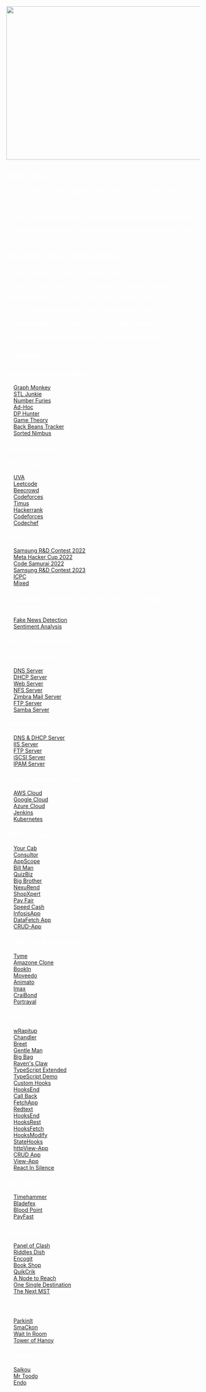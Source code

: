 <div style="color:white;">
     <img src="https://github.com/radiant-fleak/animshamura/blob/main/Banner.jpg" width="1000" height="400">
<h2> About Me :</h2>
<h4> ❐ I'm Shamura, an ML Engineer with DevOps and Cloud expertise. <br/>  <br/>
     ❐ I've been extremely into mathematics and competitive programming. <br/>  <br/>
     ❐ I'm an AI Enthusiast and trying to learn deeply about the AI executions.<br/>  <br/>
     ❐ I'm improvised to learn new technologies and adapt any environment.<br/> <br/>

</h4>
<h2>Recently Learnt Technologies :</h2>
<h4> ☐ Deep Learning - Coursera, DeepLearning.AI  <br/> <br/>
     ☐ Cloud Computing & DevOps - Bangladesh Computer Council <br/> <br/>
     ☐ Artificial Intelligence - Bangladesh Computer Council <br/> <br/>
     ☐ Server Administration with Cloud Management - BASIS <br/> <br/>
     ☐ Advanced Machine Learning - Coursera, IBM Training <br/> <br/>
     ☐ Advanced Artificial Intelligence - edX, Havard University<br/>
</h4> 
<h2>Contents :</h2>
<h3> Competitive Programming :</h3> 
★ <a href="https://github.com/radiant-fleak/Graph-Monkey">Graph Monkey</a> <br/>
★ <a href="https://github.com/radiant-fleak/STL-Junkie">STL Junkie</a><br/>
★ <a href="https://github.com/radiant-fleak/Number-Furies-">Number Furies</a><br/>
★ <a href="https://github.com/radiant-fleak/Ad-Hoc-">Ad-Hoc</a><br/>
★ <a href="https://github.com/radiant-fleak/DP-Hunter-">DP Hunter</a><br/>
★ <a href="https://github.com/radiant-fleak/Game-Theory">Game Theory</a><br/>
★ <a href="https://github.com/radiant-fleak/Back-Beans-Tracker-">Back Beans Tracker</a><br/>
★ <a href="https://github.com/radiant-fleak/Sorted-Nimbus">Sorted Nimbus</a><br/>                                                                      
<h3 align="left">Problem Solving :</h3>
<h4 align="left">Online Judges :</h4>
★ <a href="https://github.com/animshamura/UVA-Solve">UVA</a><br>
★ <a href="https://github.com/animshamura/Leetcode-Solve-">Leetcode</a><br>
★ <a href="https://github.com/animshamura/Beecrowd-Solve-">Beecrowd</a><br>
★ <a href="https://github.com/animshamura/Codeforces-Solve-">Codeforces</a><br>
★ <a href="https://github.com/animshamura/Timus-Solve-">Timus</a><br>
★ <a href="https://github.com/animshamura/HackerRank-Solve">Hackerrank</a><br>
★ <a href="https://github.com/animshamura/Codeforces-Solve-">Codeforces</a><br>
★ <a href="https://github.com/animshamura/Codechef-Solve-">Codechef</a><br>
<h4 align="left">Contests :</h4>
★ <a href="https://github.com/animshamura/Samsung-RnD-Contest-2022">Samsung R&D Contest 2022</a><br>
★ <a href="https://github.com/animshamura/Meta-Hacker-Cup-2022-Solve-">Meta Hacker Cup 2022</a><br>
★ <a href="https://github.com/animshamura/Code-Samurai-2022">Code Samurai 2022</a><br>
★ <a href="https://github.com/radiant-fleak/SRBD-Contest-2023">Samsung R&D Contest 2023</a> <br/>
★ <a href="https://github.com/animshamura/ICPC-Solve-">ICPC</a><br>
★ <a href="https://github.com/animshamura/Contest-Problems-Solve-">Mixed</a><br>
<h3> Data Science, Machine Learning & Natural Language Processing :</h3>
★ <a href="https://github.com/animshamura/Fake-News-Detection-">Fake News Detection</a><br/>
★ <a href="https://github.com/animshamura/Sentiment-Analysis">Sentiment Analysis</a><br/>
<h3> Server Administration :</h3>
<h4>RedHat Linux Server : </h4>
★ <a href="https://github.com/radiant-fleak/DNS-Server-RedHat-Linux-">DNS Server</a><br/>
★ <a href="https://github.com/radiant-fleak/DHCP-Server-RedHat-Linux">DHCP Server</a><br/>
★ <a href="https://github.com/radiant-fleak/Web-Server-RedHat-Linux">Web Server</a><br/>
★ <a href="https://github.com/radiant-fleak/NFS-Server-RedHat-Linux">NFS Server</a><br/>
★ <a href="https://github.com/radiant-fleak/Zimbra-Mail-Server-RedHat-Linux">Zimbra Mail Server</a><br/>
★ <a href="https://github.com/radiant-fleak/FTP-Server-RedHat-Linux-">FTP Server</a><br/>
★ <a href="https://github.com/radiant-fleak/Samba-Server-RedHat-Linux">Samba Server</a><br/>

<h4>Windows Server 2016 : </h4>
★ <a href="https://github.com/radiant-fleak/Windows-Server">DNS & DHCP Server</a><br/>
★ <a href="https://github.com/radiant-fleak/IIS-Server-Windows-Server-2016">IIS Server</a><br/>
★ <a href="https://github.com/radiant-fleak/FTP-Server-Windows-Server-2016">FTP Server</a><br/>
★ <a href="https://github.com/radiant-fleak/iSCSI-Target-Server-Windows-Server-2016">iSCSI Server</a><br/>
★ <a href="https://github.com/radiant-fleak/IPAM-Server-Windows-Server-2016">IPAM Server</a><br/>
                                                            
<h3>Cloud Computing & DevOps : </h3> 
★ <a href="https://github.com/radiant-fleak/AWS-Cloud-Services"> AWS Cloud</a> <br/>
★ <a href="https://github.com/radiant-fleak/Google-Cloud-Services">Google Cloud</a> <br/> 
★ <a href="https://github.com/radiant-fleak/MS-Azure-Cloud-Services">Azure Cloud</a><br/> 
★ <a href="https://github.com/radiant-fleak/Jenkins">Jenkins</a><br/> 
★ <a href="https://github.com/radiant-fleak/Kubernetes">Kubernetes</a> <br/> 


<h3 align="left">.NET Framework :</h3>
★ <a href="https://github.com/animshamura/Your-Cab">Your Cab</a><br>
★ <a href="https://github.com/animshamura/Consultor-">Consultor</a><br>
★ <a href="https://github.com/animshamura/AppScope">AppScope</a><br>
★ <a href="https://github.com/animshamura/Bill-Man">Bill Man</a><br>
★ <a href="https://github.com/animshamura/QuizBiz">QuizBiz</a><br>
★ <a href="https://github.com/animshamura/Big-Brother">Big Brother</a><br>
★ <a href="https://github.com/radiant-fleak/NexusRend">NexuRend</a><br>
★ <a href="https://github.com/radiant-fleak/ShopXpert">ShopXpert</a><br>
★ <a href="https://github.com/radiant-fleak/PayFair">Pay Fair</a><br>
★ <a href="https://github.com/radiant-fleak/SpeedCash">Speed Cash</a><br>
★ <a href="https://github.com/radiant-fleak/Infosis-App">InfosisApp</a><br>
★ <a href="https://github.com/radiant-fleak/DataFetch-App">DataFetch App</a><br>
★ <a href="https://github.com/radiant-fleak/CRUD-App">CRUD-App</a><br>

<h3 align="left">HTML, CSS & JavaScript :</h3>
★ <a href="https://github.com/animshamura/Tyme-">Tyme</a><br>
★ <a href="https://github.com/animshamura/Amazone-Clone-">Amazone Clone</a><br>
★ <a href="https://github.com/animshamura/BookIn">BookIn</a><br>
★ <a href="https://github.com/animshamura/Moveedo">Moveedo</a><br>
★ <a href="https://github.com/animshamura/Animato">Animato</a><br>
★ <a href="https://github.com/animshamura/Imax">Imax</a><br>
★ <a href="https://github.com/animshamura/CraiBond">CraiBond</a><br>
★ <a href="https://github.com/animshamura/Portrayal">Portrayal</a><br>


<h3 align="left">React :</h3>
★ <a href="https://github.com/animshamura/wRapitup-">wRapitup</a><br>
★ <a href="https://github.com/animshamura/Chandler-">Chandler</a><br>
★ <a href="https://github.com/animshamura/Breet">Breet</a><br>
★ <a href="https://github.com/animshamura/Gentle-Man">Gentle Man</a><br>
★ <a href="https://github.com/animshamura/Big-Bag">Big Bag</a><br>
★ <a href="https://github.com/radiant-fleak/Raven-s-Claw-">Raven's Claw</a><br>
★ <a href="https://github.com/radiant-fleak/Typescript-Extended-">TypeScript Extended</a><br>
★ <a href="https://github.com/radiant-fleak/Typescript-Demo-">TypeScript Demo</a><br>
★ <a href="https://github.com/radiant-fleak/CustomHooks">Custom Hooks</a><br>
★ <a href="https://github.com/radiant-fleak/HooksEnd">HooksEnd</a><br>
★ <a href="https://github.com/radiant-fleak/CallBack">Call Back</a><br>
★ <a href="https://github.com/radiant-fleak/FetchApp">FetchApp</a><br>
★ <a href="https://github.com/radiant-fleak/Redtext">Redtext</a><br>
★ <a href="https://github.com/radiant-fleak/HooksEnd">HooksEnd</a><br>
★ <a href="https://github.com/radiant-fleak/HooksRest">HooksRest</a><br>
★ <a href="https://github.com/radiant-fleak/HooksFetch">HooksFetch</a><br>
★ <a href="https://github.com/radiant-fleak/HooksModify">HooksModify</a><br>
★ <a href="https://github.com/radiant-fleak/StateHooks">StateHooks</a><br>
★ <a href="https://github.com/radiant-fleak/httpView-App">httpView-App</a><br>
★ <a href="https://github.com/radiant-fleak/CRUD-App-React-Node-">CRUD App</a><br>
★ <a href="https://github.com/radiant-fleak/View-App">View-App</a><br>
★ <a href="https://github.com/radiant-fleak/React-In-Silence-">React In Silence</a><br>

<h3 align="left">Spring Boot :</h3>
★ <a href="https://github.com/animshamura/Timehammer">Timehammer</a><br>
★ <a href="https://github.com/animshamura/Bladefex-">Bladefex</a><br>
★ <a href="https://github.com/animshamura/Blood-Point">Blood Point</a><br>
★ <a href="https://github.com/animshamura/PayFast-">PayFast</a><br/> 
<h3 align="left">Core Java :</h3>
★ <a href="https://github.com/animshamura/Panel-Of-Clash-">Panel of Clash</a><br>
★ <a href="https://github.com/animshamura/Riddles-Dish">Riddles Dish</a><br>
★ <a href="https://github.com/animshamura/Encogit">Encogit</a><br>
★ <a href="https://github.com/animshamura/Book-Shop">Book Shop</a><br>
★ <a href="https://github.com/animshamura/QuikCrik">QuikCrik</a><br/>
★ <a href="https://github.com/animshamura/A-Node-to-Reach-">A Node to Reach</a><br>
★ <a href="https://github.com/animshamura/One-Single-Destination">One Single Destination</a><br>
★ <a href="https://github.com/animshamura/The-Next-MST">The Next MST</a><br/>

<h3 align="left">Core C++/C :</h3>
★ <a href="https://github.com/animshamura/ParkinIt">ParkinIt</a><br>
★ <a href="https://github.com/animshamura/SmaCkon">SmaCkon</a><br>
★ <a href="https://github.com/animshamura/Wait-In-Room">Wait In Room</a><br>
★ <a href="https://github.com/animshamura/Tower-Of-Hanoy">Tower of Hanoy</a><br>

<h3 align="left">Core Python :</h3>
★ <a href="https://github.com/animshamura/Saikou">Saikou</a><br>
★ <a href="https://github.com/animshamura/Mr-Toodo">Mr Toodo</a><br>
★ <a href="https://github.com/animshamura/Endo">Endo</a><br>
